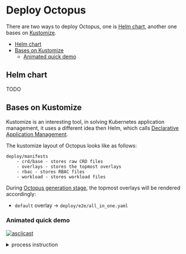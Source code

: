 # Deploy Octopus 

There are two ways to deploy Octopus, one is [Helm chart](https://helm.sh/), another one bases on [Kustomize](https://github.com/kubernetes-sigs/kustomize).

<!-- toc -->

- [Helm chart](#helm-chart)
- [Bases on Kustomize](#bases-on-kustomize)
    - [Animated quick demo](#animated-quick-demo)

<!-- /toc -->

## Helm chart

TODO

## Bases on Kustomize

Kustomize is an interesting tool, in solving Kubernetes application management, it uses a different idea then Helm, which calls [Declarative Application Management](https://github.com/kubernetes/community/blob/master/contributors/design-proposals/architecture/declarative-application-management.md). 

The kustomize layout of Octopus looks like as follows:

```
deploy/manifests
    - crd/base - stores raw CRD files 
    - overlays - stores the topmost overlays
    - rbac - stores RBAC files
    - workload - stores workload files
```

During [Octopus generation stage](./develop.md), the topmost overlays will be rendered accordingly:

- `default` overlay -> `deploy/e2e/all_in_one.yaml`

### Animated quick demo

[![asciicast](https://asciinema.org/a/338649.svg)](https://asciinema.org/a/338649)

<details>
  <summary>process instruction</summary>
  <code>
  
    # deploy octopus without webhook
    kubectl apply -f deploy/e2e/all_in_one.yaml
    
    # confirm the octopus deployment
    kubectl get all -n octopus-system
    kubectl get crd | grep devicelinks
    
    # deploy a devicelink
    cat adaptors/dummy/deploy/e2e/dl_specialdevice.yaml
    kubectl apply -f adaptors/dummy/deploy/e2e/dl_specialdevice.yaml
    
    # confirm the state of devicelink
    kubectl get dl living-room-fan -n default
    
    # deploy dummy adaptor and model
    kubectl apply -f adaptors/dummy/deploy/e2e/all_in_one.yaml
    
    # confirm the dummy adaptor deployment
    kubectl get daemonset octopus-adaptor-dummy-adaptor -n octopus-system
    kubectl get crd | grep dummyspecialdevice
    
    # confirm the state of devicelink
    kubectl get dl living-room-fan -n default
    
    # watch the device instance
    kubectl get dummyspecialdevice living-room-fan -n default -w
    
  </code>
</details>
